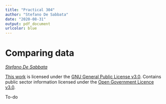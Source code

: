 ```yaml
---
title: "Practical 304"
author: "Stefano De Sabbata"
date: "2020-08-31"
output: pdf_document
urlcolor: blue
---
```




# Comparing data

*[Stefano De Sabbata](https://stefanodesabbata.com)*

[This work](https://github.com/sdesabbata/granolarr) is licensed under the [GNU General Public License v3.0](https://www.gnu.org/licenses/gpl-3.0.html). Contains public sector information licensed under the [Open Government Licence v3.0](http://www.nationalarchives.gov.uk/doc/open-government-licence).

To-do
